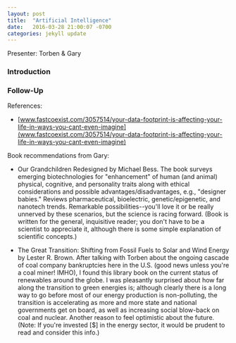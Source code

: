```yaml
---
layout: post
title:  "Artificial Intelligence"
date:   2016-03-28 21:00:07 -0700
categories: jekyll update
---
```


Presenter: Torben & Gary

### Introduction

### Follow-Up

References:

* [www.fastcoexist.com/3057514/your-data-footprint-is-affecting-your-life-in-ways-you-cant-even-imagine](www.fastcoexist.com/3057514/your-data-footprint-is-affecting-your-life-in-ways-you-cant-even-imagine)

Book recommendations from Gary:

* Our Grandchildren Redesigned by Michael Bess. The book surveys emerging biotechnologies for "enhancement" of human (and animal) physical, cognitive, and personality traits along with ethical considerations and possible advantages/disadvantages, e.g., "designer babies." Reviews pharmaceutical, bioelectric, genetic/epigenetic, and nanotech trends. Remarkable possibilities--you'll love it or be really unnerved by these scenarios, but the science is racing forward. (Book is written for the general, inquisitive reader; you don't have to be a scientist to appreciate it, although there is some simple explanation of scientific concepts.)
 
* The Great Transition: Shifting from Fossil Fuels to Solar and Wind Energy by Lester R. Brown. After talking with Torben about the ongoing cascade of coal company bankruptcies here in the U.S. (good news unless you're a coal miner! IMHO), I found this library book on the current status of renewables around the globe. I was pleasantly surprised about how far along the transition to green energies is; although clearly there is a long way to go before most of our energy production is non-polluting, the transition is accelerating as more and more state and national governments get on board, as well as increasing social blow-back on coal and nuclear. Another reason to feel optimistic about the future. (Note: If you're invested [$] in the energy sector, it would be prudent to read and consider this info.)[]()